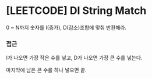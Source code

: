 # [LEETCODE] DI String Match

0 ~ N까지 숫자를 I(증가), D(감소)조합에 맞춰 반환해라.

### 접근

I가 나오면 가장 작은 수를 넣고, D가 나오면 가장 큰 수를 넣는다.

마지막에 남은 큰 수를 하나 넣으면 끝.
